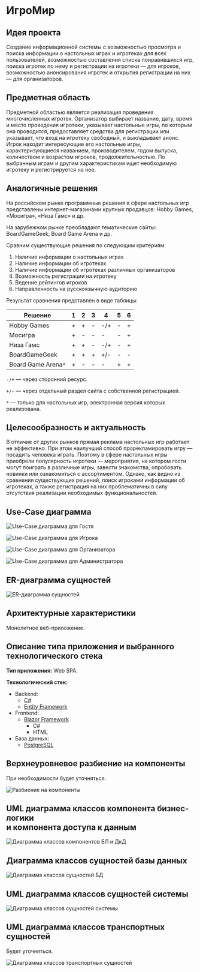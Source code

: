 # ИгроМир

## Идея проекта

Создание информационной системы с возможностью просмотра и поиска информации о
настольных играх и игротеках для всех пользователей, возможностью составления
списка понравившихся игр, поиска игротек по нему и регистрации на игротеки —
для игроков, возможностью анонсирования игротек и открытия регистрации на них
— для организаторов.


## Предметная область

Предметной областью является реализация проведения многочисленных игротек.
Организатор выбирает название, дату, время и место проведения игротеки,
указывает настольные игры, по которым она проводится, предоставляет средства для
регистрации или указывает, что вход на игротеку свободный, и выкладывает анонс.
Игрок находит интересующие его настольные игры, характеризующиеся названием,
производителем, годом выпуска, количеством и возрастом игроков,
продолжительностью. По выбранным играм и другим характеристикам ищет необходимую
игротеку и регистрируется на нее.

## Аналогичные решения

На российском рынке программные решения в сфере настольных игр
представлены интернет-магазинами крупных продавцов: Hobby Games,
«Мосигра», «Низа Гамс» и др.

На зарубежном рынке преобладают тематические сайты: BoardGameGeek, Board Game
Arena и др.

Сравним существующие решения по следующим критериям:

1. Наличие информации о настольных играх
2. Наличие информации об игротеках
3. Наличие информации об игротеках различных организаторов
4. Возможность регистрации на игротеку
5. Ведение рейтингов игроков
6. Направленность на русскоязычную аудиторию

Результат сравнения представлен в виде таблицы:

|Решение|1|2|3|4|5|6|
|-------|-|-|-|-|-|-|
|Hobby Games|+|+|-|-/+|-|+|
|Мосигра|+|-|-|-|-|+|
|Низа Гамс|+|+|-|-/+|-|+|
|BoardGameGeek|+|+|+|+/-|-|-|
|Board Game Arena`*`|+|-|-|-|+|+|

`-/+` — через сторонний ресурс.

`+/-` — через отдельный раздел сайта с собственной регистрацией.

`*` — только для настольных игр, электронная версия которых реализована.


## Целесообразность и актуальность

В отличие от других рынков прямая реклама настольных игр работает не эффективно.
При этом наилучший способ прорекламировать игру — посадить человека играть.
Поэтому в сфере настольных игры приобрели популярность игротеки — мероприятия,
на котором гости могут поиграть в различные игры, завести знакомства, опробовать
новинки или ознакомиться с ассортиментом. Однако, как видно из сравнения
существующих решений, поиск игроками информации об игротеках, а также
регистрация на них проблематичны в силу отсутствия реализации необходимых
функциональностей.


## Use-Case диаграмма

![Use-Case диаграмма для Гостя](./docs/img/Guest.svg)

![Use-Case диаграмма для Игрока](./docs/img/Player.svg)

![Use-Case диаграмма для Организатора](./docs/img/Organizer.svg)

![Use-Case диаграмма для Администратора](./docs/img/Admin.svg)


## ER-диаграмма сущностей

![ER-диаграмма сущностей](./docs/img/ER.svg)


## Архитектурные характеристики

Монолитное веб-приложение.


## Описание типа приложения и выбранного технологического стека

**Тип приложения:** Web SPA.

**Технологический стек:**

* Backend:
    * [C#](https://docs.microsoft.com/ru-ru/dotnet/csharp/)
    * [Entity Framework](https://docs.microsoft.com/ru-ru/ef/)
* Frontend:
    * [Blazor Framework](https://dotnet.microsoft.com/en-us/apps/aspnet/web-apps/blazor)
        * C#
        * HTML
* База данных:
    * [PostgreSQL](https://www.postgresql.org/)

## Верхнеуровневое разбиение на компоненты

При необходимости будет уточняться.

![Разбиение на компоненты](./docs/img/Components.svg)

## UML диаграмма классов компонента бизнес-логики<br>и компонента доступа к данным

![Диаграмма классов компонентов БЛ и ДкД](./docs/img/BLandDA.svg)

## Диаграмма классов сущностей базы данных

![Диаграмма классов сущностей БД](./docs/img/DB-Entities.svg)

## UML диаграмма классов сущностей системы

![Диаграмма классов сущностей системы](./docs/img/Models.svg)

## UML диаграмма классов транспортных сущностей

Будет уточняться.

![Диаграмма классов транспортных сущностей](./docs/img/DTO-Entities.svg)
